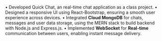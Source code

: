 • Developed Quick Chat, an real-time chat application as a class project.
• Designed a responsive UI using React-Bootstrap, ensuring a smooth user experience
across devices.
• Integrated **Cloud MongoDB** for chats, messages and user data storage, using the MERN stack to
build backend with Node.js and Express.js.
• Implemented **WebSocket** for **Real-time** communication between users, enabling
instant message delivery.
